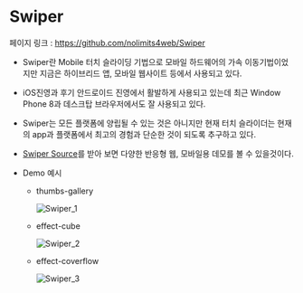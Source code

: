 # Swiper

페이지 링크 : https://github.com/nolimits4web/Swiper

- Swiper란 Mobile 터치 슬라이딩 기법으로 모바일 하드웨어의 가속 이동기법이었지만 지금은 하이브리드 앱, 모바일 웹사이트 등에서 사용되고 있다. 
- iOS진영과 후기 안드로이드 진영에서 활발하게 사용되고 있는데 최근 Window Phone 8과 데스크탑 브라우저에서도 잘 사용되고 있다. 
- Swiper는 모든 플랫폼에 양립될 수 있는 것은 아니지만 현재 터치 슬라이더는 현재의 app과 플랫폼에서 최고의 경험과 단순한 것이 되도록 추구하고 있다.
- [Swiper Source](https://github.com/nolimits4web/Swiper/archive/master.zip/)를 받아 보면 다양한 반응형 웹, 모바일용 데모를 볼 수 있을것이다. 

- Demo 예시
	- thumbs-gallery
	
		![Swiper_1](https://raw.githubusercontent.com/TeamSEGO/github-trend-kr/master/img/006-11-01.png)
    
	 - effect-cube
	 
		 ![Swiper_2](https://raw.githubusercontent.com/TeamSEGO/github-trend-kr/master/img/006-11-02.png)
    
	 - effect-coverflow
	 
		 ![Swiper_3](https://raw.githubusercontent.com/TeamSEGO/github-trend-kr/master/img/006-11-03.png)

